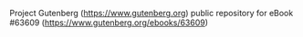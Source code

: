 Project Gutenberg (https://www.gutenberg.org) public repository for eBook #63609 (https://www.gutenberg.org/ebooks/63609)
